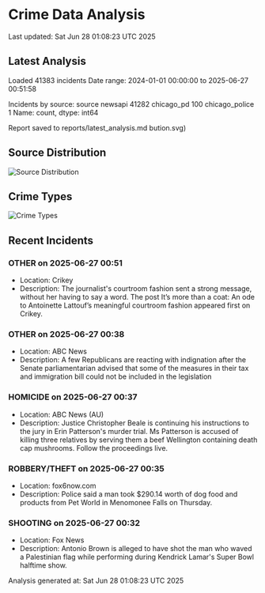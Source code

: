 # Crime Data Analysis
Last updated: Sat Jun 28 01:08:23 UTC 2025

## Latest Analysis

Loaded 41383 incidents
Date range: 2024-01-01 00:00:00 to 2025-06-27 00:51:58

Incidents by source:
source
newsapi           41282
chicago_pd          100
chicago_police        1
Name: count, dtype: int64

Report saved to reports/latest_analysis.md
bution.svg)

## Source Distribution
![Source Distribution](images/source_distribution.svg)

## Crime Types
![Crime Types](images/crime_types.svg)

## Recent Incidents

### OTHER on 2025-06-27 00:51
- Location: Crikey
- Description: The journalist's courtroom fashion sent a strong message, without her having to say a word.
The post It’s more than a coat: An ode to Antoinette Lattouf’s meaningful courtroom fashion appeared first on Crikey.


### OTHER on 2025-06-27 00:38
- Location: ABC News
- Description: A few Republicans are reacting with indignation after the Senate parliamentarian advised that some of the measures in their tax and immigration bill could not be included in the legislation


### HOMICIDE on 2025-06-27 00:37
- Location: ABC News (AU)
- Description: Justice Christopher Beale is continuing his instructions to the jury in Erin Patterson's murder trial. Ms Patterson is accused of killing three relatives by serving them a beef Wellington containing death cap mushrooms. Follow the proceedings live.


### ROBBERY/THEFT on 2025-06-27 00:35
- Location: fox6now.com
- Description: Police said a man took $290.14 worth of dog food and products from Pet World in Menomonee Falls on Thursday.


### SHOOTING on 2025-06-27 00:32
- Location: Fox News
- Description: Antonio Brown is alleged to have shot the man who waved a Palestinian flag while performing during Kendrick Lamar's Super Bowl halftime show.

Analysis generated at: Sat Jun 28 01:08:23 UTC 2025
